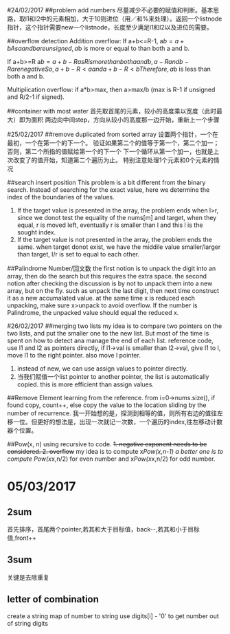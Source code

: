 #24/02/2017
##problem add numbers
尽量减少不必要的赋值和判断。基本思路，取l1和l2中的元素相加，大于10则进位（用／和%来处理）。返回一个listnode指针，这个指针需要new一个listnode，长度至少满足l1和l2以及进位的需要。

##overflow detection
Addition overflow:
If a+b<=R-1, a$b=a+b
As a and b are unsigned, a$b is more or equal to than both a and b.

If a+b>=R a$b=a+b-R
as R is more than both a and b, a-R and b-R are negative
So, a+b-R<a and a+b-R<b
Therefore, a$b is less than both a and b.

Multiplication overflow: if a*b>max, then a>max/b (max is R-1 if unsigned and R/2-1 if signed).

##container with most water
首先取首尾的元素，较小的高度乘以宽度（此时最大）即为面积
两边向中间step，方向从较小的高度那一边开始，重新上一个步骤

#25/02/2017
##remove duplicated from sorted array
设置两个指针，一个在最初，一个在第一个的下一个。
验证如果第二个的值等于第一个，第二个加一；否则，第二个所指的值赋给第一个的下一个
下一个循环从第一个加一，也就是上次改变了的值开始，知道第二个遍历为止。
特别注意处理1个元素和0个元素的情况

##search insert position
This problem is a bit different from the binary search. Instead of searching for the exact value, here we determine the index of the boundaries of the values.
1. If the target value is presented in the array, the problem ends when l>r, since we donot test the equality of the nums[m] and target, when they equal, r is moved left, eventually r is smaller than l and this l is the sought index.
2. If the target value is not presented in the array, the problem ends the same. when target donot exist, we have the middile value smaller/larger than target, l/r is set to equal to each other.

##Palindrome Number/回文数
the first notion is to unpack the digit into an array, then do the search but this requires the extra space.
the second notion after checking the discussion is by not to unpack them into a new array, but on the fly. such as unpack the last digit, then next time construct it as a new accumalated value. at the same time x is reduced each unpacking, make sure x>unpack to avoid overflow. If the number is Palindrome, the unpacked value should equal the reduced x.

#26/02/2017
##merging two lists
my idea is to compare two pointers on the two lists, and put the smaller one to the new list. But most of the time is spent on how to detect ana manage the end of each list.
reference code, use l1 and l2 as pointers directly, if l1->val is smaller than l2->val, give l1 to l, move l1 to the right pointer. also move l pointer.

1. instead of new, we can use assign values to pointer directly.
2. 当我们赋值一个list pointer to another pointer, the list is automatically copied. this is more efficient than assign values.

##Remove Element
learning from the reference. from i=0->nums.size(), if found copy, count++, else copy the value to the location sliding by the number of recurrence. 我一开始想的是，探测到相等的值，则所有右边的值往左移一位。但更好的想法是，出现一次就记一次数，一个遍历的index,往左移动计数器个位置。

##Pow(x, n)
using recursive to code.
~~1. negative exponent needs to be considered. 2. overflow~~
my idea is to compute x*Pow(x,n-1)
a better one is to compute Pow(x*x,n/2) for even number and x*Pow(x*x,n/2) for odd number. 

# 05/03/2017
## 2sum
首先排序，首尾两个pointer,若其和大于目标值，back--,若其和小于目标值,front++

## 3sum
关键是去除重复

## letter of combination
create a string map of number to string
use digits[i] - '0' to get number out of string digits